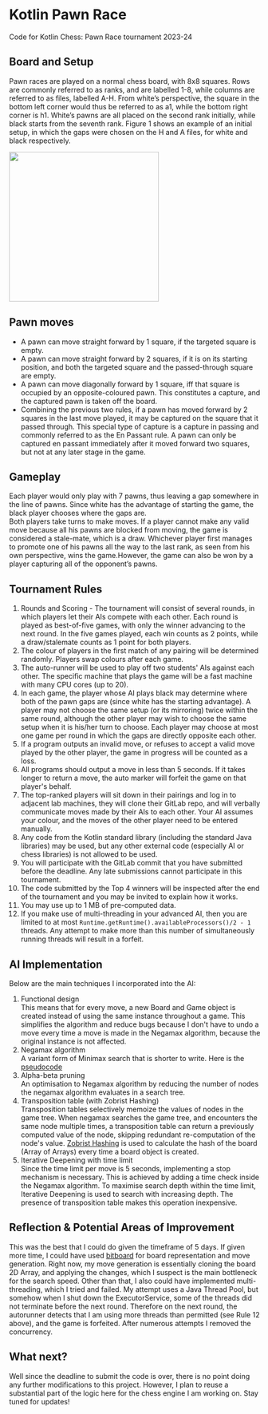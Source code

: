 # Kotlin Pawn Race
Code for Kotlin Chess: Pawn Race tournament 2023-24

## Board and Setup
Pawn races are played on a normal chess board, with 8x8 squares. Rows are commonly referred
to as ranks, and are labelled 1-8, while columns are referred to as files, labelled A-H. From
white’s perspective, the square in the bottom left corner would thus be referred to as a1, while
the bottom right corner is h1. White’s pawns are all placed on the second rank initially, while
black starts from the seventh rank. Figure 1 shows an example of an initial setup, in which the
gaps were chosen on the H and A files, for white and black respectively.

<img src="https://github.com/wowthecoder/kotlin-pawn-race/assets/82577844/bbb46977-8483-4eeb-80ba-50f46f2203e4" width="300">

## Pawn moves
 - A pawn can move straight forward by 1 square, if the targeted square is empty.
 -  A pawn can move straight forward by 2 squares, if it is on its starting position, and both
the targeted square and the passed-through square are empty.
 - A pawn can move diagonally forward by 1 square, iff that square is occupied by an
opposite-coloured pawn. This constitutes a capture, and the captured pawn is taken off
the board.
 - Combining the previous two rules, if a pawn has moved forward by 2 squares in the last
move played, it may be captured on the square that it passed through. This special type
of capture is a capture in passing and commonly referred to as the En Passant rule. A
pawn can only be captured en passant immediately after it moved forward two squares,
but not at any later stage in the game.

## Gameplay
Each player would only play with 7 pawns, thus leaving a gap somewhere in the line of pawns. Since white has the advantage
of starting the game, the black player chooses where the gaps are.\
Both players take turns to make moves. If a player cannot make any valid move because all his pawns are blocked from moving, the
game is considered a stale-mate, which is a draw. Whichever player first manages to promote one of his pawns all the way to the last rank, 
as seen from his own perspective, wins the game.However, the game can also be won by a player capturing all of the opponent’s pawns.

## Tournament Rules
1. Rounds and Scoring - The tournament will consist of several rounds, in which players let their AIs compete with each other. Each round is played as best-of-five games, with only the winner advancing to the next round. In the five games played, each win counts as 2 points, while a draw/stalemate counts as 1 point for both players.
2. The colour of players in the first match of any pairing will be determined randomly. Players swap colours after each game.
3. The auto-runner will be used to play off two students' AIs against each other. The specific machine that plays the game will be a fast machine with many CPU cores (up to 20).
4. In each game, the player whose AI plays black may determine where both of the pawn gaps are (since white has the starting advantage). A player may not choose the same setup (or its mirroring) twice within the same round, although the other player may wish to choose the same setup when it is his/her turn to choose. Each player may choose at most one game per round in which the gaps are directly opposite each other.
5. If a program outputs an invalid move, or refuses to accept a valid move played by the other player, the game in progress will be counted as a loss.
6. All programs should output a move in less than 5 seconds. If it takes longer to return a move, the auto marker will forfeit the game on that player's behalf.
7. The top-ranked players will sit down in their pairings and log in to adjacent lab machines, they will clone their GitLab repo, and will verbally communicate moves made by their AIs to each other. Your AI assumes your colour, and the moves of the other player need to be entered manually.
8. Any code from the Kotlin standard library (including the standard Java libraries) may be used, but any other external code (especially AI or chess libraries) is not allowed to be used.
9. You will participate with the GitLab commit that you have submitted before the deadline. Any late submissions cannot participate in this tournament.
10. The code submitted by the Top 4 winners will be inspected after the end of the tournament and you may be invited to explain how it works.
11. You may use up to 1 MB of pre-computed data.
12. If you make use of multi-threading in your advanced AI, then you are limited to at most `Runtime.getRuntime().availableProcessors()/2 - 1` threads. Any attempt to make
more than this number of simultaneously running threads will result in a forfeit.

## AI Implementation
Below are the main techniques I incorporated into the AI:
1. Functional design \
This means that for every move, a new Board and Game object is created instead of using the same instance throughout a game. This simplifies the algorithm and reduce bugs because I don't have to undo a move every time a move is made in the Negamax algorithm, because the original instance is not affected. 
2. Negamax algorithm \
A variant form of Minimax search that is shorter to write. Here is the [pseudocode](https://en.wikipedia.org/wiki/Negamax#:~:text=Negamax%20search%20is%20a%20variant,the%20value%20to%20player%20B)
3. Alpha-beta pruning \
An optimisation to Negamax algorithm by reducing the number of nodes the negamax algorithm evaluates in a search tree.
7. Transposition table (with Zobrist Hashing) \
Transposition tables selectively memoize the values of nodes in the game tree. When negamax searches the game tree, and encounters the same node multiple times, a transposition table can return a previously computed value of the node, skipping redundant re-computation of the node's value. [Zobrist Hashing](https://www.geeksforgeeks.org/minimax-algorithm-in-game-theory-set-5-zobrist-hashing/) is used to calculate the hash of the board (Array of Arrays) every time a board object is created.
9. Iterative Deepening with time limit \
Since the time limit per move is 5 seconds, implementing a stop mechanism is necessary. This is achieved by adding a time check inside the Negamax algorithm. To maximise search depth within the time limit, Iterative Deepening is used to search with increasing depth. The presence of transposition table makes this operation inexpensive.

## Reflection & Potential Areas of Improvement
This was the best that I could do given the timeframe of 5 days. If given more time, I could have used [bitboard](https://www.chessprogramming.org/Bitboards) for board representation and move generation. Right now, my move generation is essentially cloning the board 2D Array, and applying the changes, which I suspect is the main bottleneck for the search speed. Other than that, I also could have implemented multi-threading, which I tried and failed. My attempt uses a Java Thread Pool, but somehow when I shut down the ExecutorService, some of the threads did not terminate before the next round. Therefore on the next round, the autorunner detects that I am using more threads than permitted (see Rule 12 above), and the game is forfeited. After numerous attempts I removed the concurrency.

## What next?
Well since the deadline to submit the code is over, there is no point doing any further modifications to this project. However, I plan to reuse a substantial part of the logic here for the chess engine I am working on. Stay tuned for updates!

